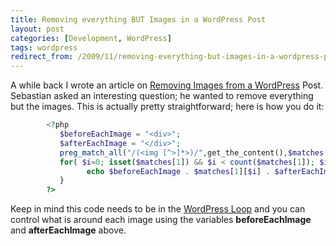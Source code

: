 ```yaml
---
title: Removing everything BUT Images in a WordPress Post
layout: post
categories: [Development, WordPress]
tags: wordpress
redirect_from: /2009/11/removing-everything-but-images-in-a-wordpress-post
---
```

A while back I wrote an article on <a href="http://chrisschuld.com/2008/08/removing-images-from-a-wordpress-post/">Removing Images from a WordPress</a> Post.  Sebastian asked an interesting question; he wanted to remove everything but the images.  This is actually pretty straightforward; here is how you do it:
```php
        <?php
           $beforeEachImage = "<div>";
           $afterEachImage = "</div>";
           preg_match_all("/(<img [^>]*>)/",get_the_content(),$matches,PREG_PATTERN_ORDER);
           for( $i=0; isset($matches[1]) && $i < count($matches[1]); $i++ ) {
                 echo $beforeEachImage . $matches[1][$i] . $afterEachImage;
           }
        ?>
```

Keep in mind this code needs to be in the <a href="http://codex.wordpress.org/The_Loop">WordPress Loop</a> and you can control what is around each image using the variables <strong>beforeEachImage</strong> and <strong>afterEachImage</strong> above.
